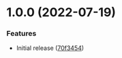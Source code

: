 # 1.0.0 (2022-07-19)


### Features

* Initial release ([70f3454](https://github.com/evvnt/google_analytics_presenter_plugin/commit/70f345415ef5bf8836cbdf0b6af4ca83e45269b0))
